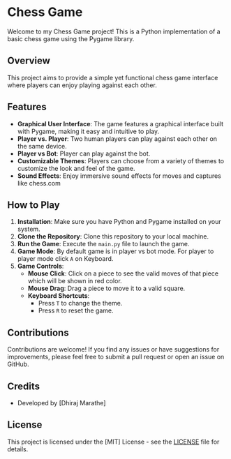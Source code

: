 # Chess Game

Welcome to my Chess Game project! This is a Python implementation of a basic chess game using the Pygame library.

## Overview

This project aims to provide a simple yet functional chess game interface where players can enjoy playing against each other.

## Features

- **Graphical User Interface**: The game features a graphical interface built with Pygame, making it easy and intuitive to play.
- **Player vs. Player**: Two human players can play against each other on the same device.
- **Player vs Bot**: Player can play against the bot.
- **Customizable Themes**: Players can choose from a variety of themes to customize the look and feel of the game.
- **Sound Effects**: Enjoy immersive sound effects for moves and captures like chess.com

## How to Play

1. **Installation**: Make sure you have Python and Pygame installed on your system.
2. **Clone the Repository**: Clone this repository to your local machine.
3. **Run the Game**: Execute the `main.py` file to launch the game.
4. **Game Mode**: By default game is in player vs bot mode. For player to player mode click `A` on Keyboard.
5. **Game Controls**:
   - **Mouse Click**: Click on a piece to see the valid moves of that piece which will be shown in red color.
   - **Mouse Drag**: Drag a piece to move it to a valid square.
   - **Keyboard Shortcuts**:
     - Press `T` to change the theme.
     - Press `R` to reset the game.

## Contributions

Contributions are welcome! If you find any issues or have suggestions for improvements, please feel free to submit a pull request or open an issue on GitHub.

## Credits

- Developed by [Dhiraj Marathe]

## License

This project is licensed under the [MIT] License - see the [LICENSE](LICENSE) file for details.
